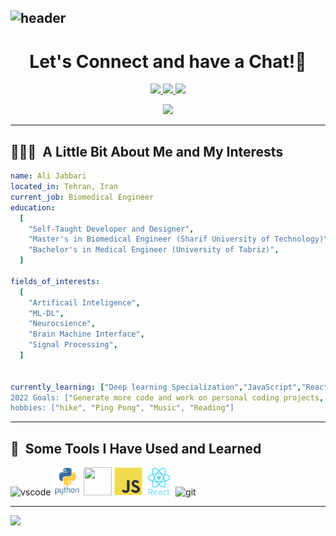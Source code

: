 ![header](https://capsule-render.vercel.app/api?type=waving&color=timeGradient&height=300&section=header&text=Hi%20There👋!&fontSize=90)
---


<h1 align="center">
  Let's Connect and have a Chat!💬
</h1>

<p align="center">
<a href="https://dev.to/aliejabbari">
  <img height="50" src="https://user-images.githubusercontent.com/46517096/166974096-7aeecad4-483e-4c85-983f-f4b37b3f794e.png"/>
</a>
<a href="https://twitter.com//Livingtorture">
  <img height="50" src="https://user-images.githubusercontent.com/46517096/166974271-91dfa250-d70b-4cb9-8707-f1bda1b708c3.png"/>
</a>
<a href="https://www.instagram.com/Aliejabbary1/">
  <img height="50" src="https://user-images.githubusercontent.com/46517096/166974368-9798f39f-1f46-499c-b14e-81f0a3f83a06.png"/>
</a>
</p>

<p align="center">
  <img src= "https://i.giphy.com/media/qgQUggAC3Pfv687qPC/giphy.webp">
</p>

---

<h2> 👨🏻‍💻 &nbsp;A Little Bit About Me and My Interests</h2>

```yaml
name: Ali Jabbari
located_in: Tehran, Iran
current_job: Biomedical Engineer
education:
  [
    "Self-Taught Developer and Designer",
    "Master's in Biomedical Engineer (Sharif University of Technology)",
    "Bachelor's in Medical Engineer (University of Tabriz)",
  ]

fields_of_interests:
  [
    "Artificail Inteligence",
    "ML-DL",
    "Neurocsience",
    "Brain Machine Interface",
    "Signal Processing",
  ]

  
currently_learning: ["Deep learning Specialization","JavaScript","React", Signal Processing", "Advanced Neurocsience"]
2022 Goals: ["Generate more code and work on personal coding projects, Read and learn more about emerging technologies and industry trends."]
hobbies: ["hike", "Ping Pong", "Music", "Reading"]
```  
---  
  
<h2> 🚀 &nbsp;Some Tools I Have Used and Learned</h2>
<p align="left">
<img src="https://cdn.jsdelivr.net/gh/devicons/devicon/icons/vscode/vscode-original.svg" alt="vscode" width="45" height="45"/>
<img src="https://raw.githubusercontent.com/devicons/devicon/master/icons/python/python-original-wordmark.svg" alt="python" width="45" height="45" />
<img src="https://cdn.jsdelivr.net/gh/devicons/devicon/icons/cplusplus/cplusplus-original.svg" width="45" height="45"/>
<img src="https://raw.githubusercontent.com/devicons/devicon/master/icons/javascript/javascript-original.svg" alt="javascript" width="45" height="45" />
<img src="https://raw.githubusercontent.com/devicons/devicon/master/icons/react/react-original-wordmark.svg" alt="react" width="45" height="45" />
<img src="https://cdn.jsdelivr.net/gh/devicons/devicon/icons/git/git-original.svg" alt="git" width="45" height="45"/>
</p>

---

<p align="left">
  <img src="https://capsule-render.vercel.app/api?type=waving&color=gradient&height=100&section=footer"/>
</p>
